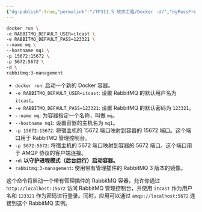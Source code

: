 ```yaml
---
{"dg-publish":true,"permalink":"/TP311.5 软件工程/Docker -d/","dgPassFrontmatter":true,"created":"2024-05-22T09:41:20.708+08:00","updated":"2024-06-01T10:50:23.601+08:00"}
---
```


```zsh
docker run \
-e RABBITMQ_DEFAULT_USER=itcast \
-e RABBITMQ_DEFAULT_PASS=123321 \
--name mq \
--hostname mq1 \
-p 15672:15672 \
-p 5672:5672 \
-d \
rabbitmq:3-management
```

- `docker run`: 启动一个新的 Docker 容器。
- `-e RABBITMQ_DEFAULT_USER=itcast`: 设置 RabbitMQ 的默认用户名为 `itcast`。
- `-e RABBITMQ_DEFAULT_PASS=123321`: 设置 RabbitMQ 的默认密码为 `123321`。
- `--name mq`: 为容器指定一个名称，叫做 `mq`。
- `--hostname mq1`: 设置容器的主机名为 `mq1`。
- `-p 15672:15672`: 将宿主机的 15672 端口映射到容器的 15672 端口。这个端口用于 RabbitMQ 管理控制台。
- `-p 5672:5672`: 将宿主机的 5672 端口映射到容器的 5672 端口。这个端口用于 AMQP 协议的客户端连接。
- **`-d`: 以守护进程模式（后台运行）启动容器。**
- `rabbitmq:3-management`: 使用带有管理插件的 RabbitMQ 3 版本的镜像。

这个命令将启动一个带有管理插件的 RabbitMQ 容器，允许你通过 `http://localhost:15672` 访问 RabbitMQ 管理控制台，并使用 `itcast` 作为用户名和 `123321` 作为密码进行登录。同时，应用可以通过 `amqp://localhost:5672` 连接到这个 RabbitMQ 实例。